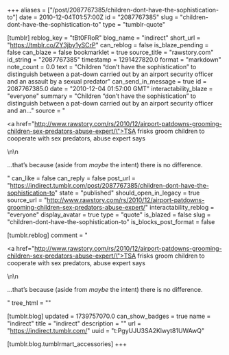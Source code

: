 +++
aliases = ["/post/2087767385/children-dont-have-the-sophistication-to"]
date = 2010-12-04T01:57:00Z
id = "2087767385"
slug = "children-dont-have-the-sophistication-to"
type = "tumblr-quote"

[tumblr]
reblog_key = "tBt0FRoR"
blog_name = "indirect"
short_url = "https://tmblr.co/ZY3jby1ySCrP"
can_reblog = false
is_blaze_pending = false
can_blaze = false
bookmarklet = true
source_title = "rawstory.com"
id_string = "2087767385"
timestamp = 1291427820.0
format = "markdown"
note_count = 0.0
text = "Children &ldquo;don&rsquo;t have the sophistication&rdquo; to distinguish between a pat-down carried out by an airport security officer and an assault by a sexual predator"
can_send_in_message = true
id = 2087767385.0
date = "2010-12-04 01:57:00 GMT"
interactability_blaze = "everyone"
summary = "Children “don’t have the sophistication” to distinguish between a pat-down carried out by an airport security officer and an..."
source = "<p><a href=\"http://www.rawstory.com/rs/2010/12/airport-patdowns-grooming-children-sex-predators-abuse-expert/\">TSA frisks groom children to cooperate with sex predators, abuse expert says</a></p>\n\n<p>…that&rsquo;s because (aside from <em>maybe</em> the intent) there is no difference.</p>"
can_like = false
can_reply = false
post_url = "https://indirect.tumblr.com/post/2087767385/children-dont-have-the-sophistication-to"
state = "published"
should_open_in_legacy = true
source_url = "http://www.rawstory.com/rs/2010/12/airport-patdowns-grooming-children-sex-predators-abuse-expert/"
interactability_reblog = "everyone"
display_avatar = true
type = "quote"
is_blazed = false
slug = "children-dont-have-the-sophistication-to"
is_blocks_post_format = false

[tumblr.reblog]
comment = "<p><a href=\"http://www.rawstory.com/rs/2010/12/airport-patdowns-grooming-children-sex-predators-abuse-expert/\">TSA frisks groom children to cooperate with sex predators, abuse expert says</a></p>\n\n<p>…that’s because (aside from <em>maybe</em> the intent) there is no difference.</p>"
tree_html = ""

[tumblr.blog]
updated = 1739757070.0
can_show_badges = true
name = "indirect"
title = "indirect"
description = ""
url = "https://indirect.tumblr.com/"
uuid = "t:PgyUJU3SA2Klwyt81UWAwQ"

[tumblr.blog.tumblrmart_accessories]
+++
